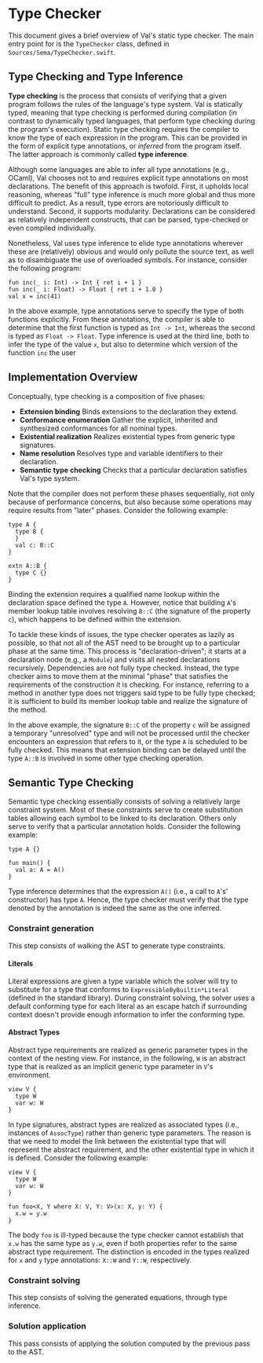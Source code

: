 # Type Checker

This document gives a brief overview of Val's static type checker.
The main entry point for is the `TypeChecker` class, defined in `Sources/Sema/TypeChecker.swift`.

## Type Checking and Type Inference

__Type checking__ is the process that consists of verifying that a given program follows the rules of the language's type system.
Val is statically typed, meaning that type checking is performed during compilation (in contrast to dynamically typed languages, that perform type checking during the program's execution).
Static type checking requires the compiler to know the type of each expression in the program.
This can be provided in the form of explicit type annotations, or *inferred* from the program itself.
The latter approach is commonly called __type inference__.

Although some languages are able to infer all type annotations (e.g., OCaml), Val chooses not to and requires explicit type annotations on most declarations.
The benefit of this approach is twofold.
First, it upholds local reasoning, whereas "full" type inference is much more global and thus more difficult to predict.
As a result, type errors are notoriously difficult to understand.
Second, it supports modularity.
Declarations can be considered as relatively independent constructs, that can be parsed, type-checked or even compiled individually.

Nonetheless, Val uses type inference to elide type annotations wherever these are (relatively) obvious and would only pollute the source text, as well as to disambiguate the use of overloaded symbols.
For instance, consider the following program:

```val
fun inc(_ i: Int) -> Int { ret i + 1 }
fun inc(_ i: Float) -> Float { ret i + 1.0 }
val x = inc(41)
```

In the above example, type annotations serve to specify the type of both functions explicitly.
From these annotations, the compiler is able to determine that the first function is typed as `Int -> Int`, whereas the second is typed as `Float -> Float`.
Type inference is used at the third line, both to infer the type of the value `x`, but also to determine which version of the function `inc` the user

## Implementation Overview

Conceptually, type checking is a composition of five phases:
- **Extension binding**
  Binds extensions to the declaration they extend.
- **Conformance enumeration**
  Gather the explicit, inherited and synthesized conformances for all nominal types.
- **Existential realization**
  Realizes existential types from generic type signatures.
- **Name resolution**
  Resolves type and variable identifiers to their declaration.
- **Semantic type checking**
  Checks that a particular declaration satisfies Val's type system.

Note that the compiler does not perform these phases sequentially, not only because of performance concerns, but also because some operations may require results from "later" phases.
Consider the following example:

```val
type A {
  type B {
  }
  val c: B::C
}

extn A::B {
  type C {}
}
```

Binding the extension requires a qualified name lookup within the declaration space defined the type `A`.
However, notice that building `A`'s member lookup table involves resolving `B::C` (the signature of the property `c`), which happens to be defined within the extension.

To tackle these kinds of issues, the type checker operates as lazily as possible, so that not all of the AST need to be brought up to a particular phase at the same time.
This process is "declaration-driven"; it starts at a declaration node (e.g., a `Module`) and visits all nested declarations recursively.
Dependencies are not fully type checked.
Instead, the type checker aims to move them at the minimal "phase" that satisfies the requirements of the construction it is checking.
For instance, referring to a method in another type does not triggers said type to be fully type checked; it is sufficient to build its member lookup table and realize the signature of the method.

In the above example, the signature `B::C` of the property `c` will be assigned a temporary "unresolved" type and will not be processed until the checker encounters an expression that refers to it, or the type `A` is scheduled to be fully checked.
This means that extension binding can be delayed until the type `A::B` is involved in some other type checking operation.

## Semantic Type Checking

Semantic type checking essentially consists of solving a relatively large constraint system.
Most of these constraints serve to create substitution tables allowing each symbol to be linked to its declaration.
Others only serve to verify that a particular annotation holds.
Consider the following example:

```val
type A {}

fun main() {
  val a: A = A()
}
```

Type inference determines that the expression `A()` (i.e., a call to `A`'s' constructor) has type `A`.
Hence, the type checker must verify that the type denoted by the annotation is indeed the same as the one inferred.

### Constraint generation

This step consists of walking the AST to generate type constraints.

#### Literals

Literal expressions are given a type variable which the solver will try to substitute for a type that conforms to `ExpressibleByBuiltin*Literal` (defined in the standard library).
During constraint solving, the solver uses a default conforming type for each literal as an escape hatch if surrounding context doesn't provide enough information to infer the conforming type.

#### Abstract Types

Abstract type requirements are realized as generic parameter types in the context of the nesting view.
For instance, in the following, `W` is an abstract type that is realized as an implicit generic type parameter in `V`'s environment.

```val
view V {
  type W
  var w: W
}
```

In type signatures, abstract types are realized as associated types (i.e., instances of `AssocType`) rather than generic type parameters.
The reason is that we need to model the link between the existential type that will represent the abstract requirement, and the other existential type in which it is defined.
Consider the following example:

```val
view V {
  type W
  var w: W
}

fun foo<X, Y where X: V, Y: V>(x: X, y: Y) {
  x.w = y.w
}
```

The body `foo` is ill-typed because the type checker cannot establish that `x.w` has the same type as `y.w`, even if both properties refer to the same abstract type requirement.
The distinction is encoded in the types realized for `x` and `y` type annotations: `X::W` and `Y::W`, respectively.

### Constraint solving

This step consists of solving the generated equations, through type inference.

### Solution application

This pass consists of applying the solution computed by the previous pass to the AST.
